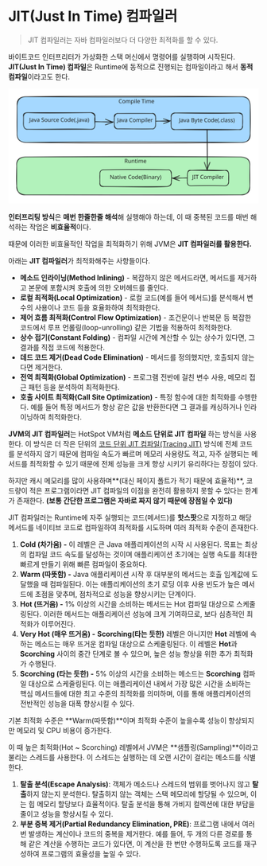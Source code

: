 # JIT(Just In Time) 컴파일러

> JIT 컴파일러는 자바 컴파일러보다 더 다양한 최적화를 할 수 있다.

바이트코드 인터프리터가 가상화한 스택 머신에서 명령어를 실행하며 시작된다. **JIT(Just In Time) 컴파일**은 Runtime에 동적으로 진행되는 컴파일이라고 해서 **동적 컴파일**이라고도 한다.

<img src="../.gitbook/assets/file.excalidraw (1) (1).svg" alt="" class="gitbook-drawing">

**인터프리팅 방식**은 **매번 한줄한줄 해석**해 실행해야 하는데, 이 때 중복된 코드를 매번 해석하는 작업은 **비효율적**이다.

때문에 이러한 비효율적인 작업을 최적화하기 위해 JVM은 **JIT 컴파일러를 활용한다.**

아래는 **JIT 컴파일러**가 최적화해주는 사항들이다.

* **메소드 인라이닝(Method Inlining)** - 복잡하지 않은 메서드라면, 메서드를 제거하고 본문에 포함시켜 호출에 의한 오버헤드를 줄인다.
* **로컬 최적화(Local Optimization)** - 로컬 코드(예를 들어 메서드)를 분석해서 변수의 사용이나 코드 등을 효율화하여 최적화한다.
* **제어 흐름 최적화(Control Flow Optimization)** - 조건문이나 반복문 등 복잡한 코드에서 루프 언롤링(loop-unrolling) 같은 기법을 적용하여 최적화한다.
* **상수 접기(Constant Folding)** - 컴파일 시간에 계산할 수 있는 상수가 있다면, 그 결과를 직접 코드에 적용한다.
* **데드 코드 제거(Dead Code Elimination)** - 메서드를 정의했지만, 호출되지 않는다면 제거한다.
* **전역 최적화(Global Optimization)** - 프로그램 전반에 걸친 변수 사용, 메모리 접근 패턴 등을 분석하여 최적화한다.
* **호출 사이트 최적화(Call Site Optimization)** - 특정 함수에 대한 최적화를 수행한다. 예를 들어 특정 메서드가 항상 같은 값을 반환한다면 그 결과를 캐싱하거나 인라이닝하여 최적화한다.

**JVM의 JIT 컴파일러**는 HotSpot VM처럼 **메소드 단위로 JIT 컴파일** 하는 방식을 사용한다. 이 방식은 더 작은 단위의 [코드 단위 JIT 컴파일(Tracing JIT)](https://en.wikipedia.org/wiki/Tracing\_just-in-time\_compilation) 방식에 전체 코드를 분석하지 않기 때문에 컴파일 속도가 빠르며 메모리 사용량도 적고, 자주 실행되는 메서드를 최적화할 수 있기 때문에 전체 성능을 크게 향상 시키기 유리하다는 장점이 있다.

하지만 캐시 메모리를 많이 사용하며\*\*(대신 페이지 폴트가 적기 때문에 효율적)\*\*, 코드량이 적은 프로그램이라면 JIT 컴파일의 이점을 완전히 활용하지 못할 수 있다는 한계가 존재한다. **(보통 간단한 프로그램은 자바로 짜지 않기 때문에 장점일 수 있다)**

JIT 컴파일러는 Runtime에 자주 실행되는 코드(메서드)를 **핫스팟**으로 지정하고 해당 메서드를 네이티브 코드로 컴파일하여 최적화를 시도하며 여러 최적화 수준이 존재한다.

1. **Cold (차가움) -** 이 레벨은 큰 Java 애플리케이션의 시작 시 사용된다. 목표는 최상의 컴파일 코드 속도를 달성하는 것이며 애플리케이션 초기에는 실행 속도를 최대한 빠르게 만들기 위해 빠른 컴파일이 중요하다.
2. **Warm (따뜻함) -** Java 애플리케이션 시작 후 대부분의 메서드는 호출 임계값에 도달했을 때 컴파일된다. 이는 애플리케이션의 초기 로딩 이후 사용 빈도가 높은 메서드에 초점을 맞추며, 점차적으로 성능을 향상시키는 단계이다.
3. **Hot (뜨거움) -** 1% 이상의 시간을 소비하는 메서드는 Hot 컴파일 대상으로 스케줄링된다. 이러한 메서드는 애플리케이션 성능에 크게 기여하므로, 보다 심층적인 최적화가 이루어진다.
4. **Very Hot (매우 뜨거움) -** **Scorching(타는 듯한)** 레벨은 아니지만 **Hot** 레벨에 속하는 메소드는 매우 뜨거운 컴파일 대상으로 스케줄링된다. 이 레벨은 **Hot**과 **Scorching** 사이의 중간 단계로 볼 수 있으며, 높은 성능 향상을 위한 추가 최적화가 수행된다.
5. **Scorching (타는 듯한) -** 5% 이상의 시간을 소비하는 메소드는 **Scorching** 컴파일 대상으로 스케줄링된다. 이는 애플리케이션 내에서 가장 많은 시간을 소비하는 핵심 메서드들에 대한 최고 수준의 최적화를 의미하며, 이를 통해 애플리케이션의 전반적인 성능을 대폭 향상시킬 수 있다.

기본 최적화 수준은 **Warm(따뜻함)**이며 최적화 수준이 높을수록 성능이 향상되지만 메모리 및 CPU 비용이 증가한다.

이 때 높은 최적화(Hot \~ Scorching) 레벨에서 JVM은 **샘플링(Sampling)**이라고 불리는 스레드를 사용한다. 이 스레드는 실행하는 데 오랜 시간이 걸리는 메소드를 식별한다.

1. **탈출 분석(Escape Analysis)**: 객체가 메소드나 스레드의 범위를 벗어나지 않고 **탈출**하지 않는지 분석한다. 탈출하지 않는 객체는 스택 메모리에 할당될 수 있으며, 이는 힙 메모리 할당보다 효율적이다. 탈출 분석을 통해 가비지 컬렉션에 대한 부담을 줄이고 성능을 향상시킬 수 있다.
2. **부분 중복 제거(Partial Redundancy Elimination, PRE)**: 프로그램 내에서 여러 번 발생하는 계산이나 코드의 중복을 제거한다. 예를 들어, 두 개의 다른 경로를 통해 같은 계산을 수행하는 코드가 있다면, 이 계산을 한 번만 수행하도록 코드를 재구성하여 프로그램의 효율성을 높일 수 있다.
